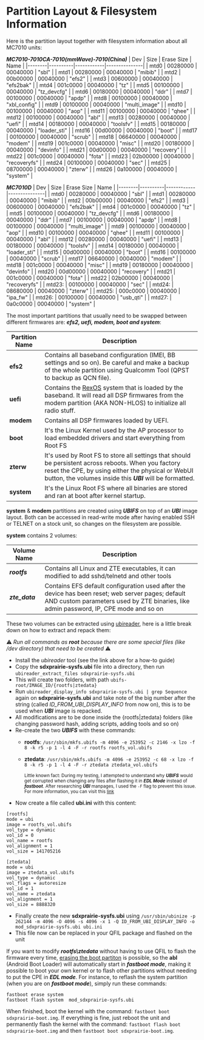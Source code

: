 # Partition Layout & Filesystem Information

Here is the partition layout together with filesystem information about all MC7010 units:

***MC7010-7010CA-7010(mmWave)-7010(China)***
| Dev    | Size     | Erase Size | Name          |
|--------|----------|------------|---------------|
| mtd0   | 00280000 | 00040000   | "sbl"         |
| mtd1   | 00280000 | 00040000   | "mibib"       |
| mtd2   | 00b00000 | 00040000   | "efs2"        |
| mtd3   | 00600000 | 00040000   | "efs2bak"     |
| mtd4   | 001c0000 | 00040000   | "tz"          |
| mtd5   | 00100000 | 00040000   | "tz_devcfg"   |
| mtd6   | 00180000 | 00040000   | "ddr"         |
| mtd7   | 00100000 | 00040000   | "apdp"        |
| mtd8   | 00100000 | 00040000   | "xbl_config"  |
| mtd9   | 00100000 | 00040000   | "multi_image" |
| mtd10  | 00100000 | 00040000   | "aop"         |
| mtd11  | 00100000 | 00040000   | "qhee"        |
| mtd12  | 00100000 | 00040000   | "abl"         |
| mtd13  | 00280000 | 00040000   | "uefi"        |
| mtd14  | 00180000 | 00040000   | "toolsfv"     |
| mtd15  | 00180000 | 00040000   | "loader_sti"  |
| mtd16  | 00d00000 | 00040000   | "boot"        |
| mtd17  | 00100000 | 00040000   | "scrub"       |
| mtd18  | 06640000 | 00040000   | "modem"       |
| mtd19  | 001c0000 | 00040000   | "misc"        |
| mtd20  | 00180000 | 00040000   | "devinfo"     |
| mtd21  | 00d00000 | 00040000   | "recovery"    |
| mtd22  | 001c0000 | 00040000   | "fota"        |
| mtd23  | 02b00000 | 00040000   | "recoveryfs"  |
| mtd24  | 00100000 | 00040000   | "sec"         |
| mtd25  | 08700000 | 00040000   | "zterw"       |
| mtd26  | 0a100000 | 00040000   | "system"      |

***MC7010D***
|   Dev  |   Size   | Erase Size |      Name     |
|--------|----------|------------|---------------|
| mtd0   | 00280000 | 00040000   | "sbl"         |
| mtd1   | 00280000 | 00040000   | "mibib"       |
| mtd2   | 00b00000 | 00040000   | "efs2"        |
| mtd3   | 00600000 | 00040000   | "efs2bak"     |
| mtd4   | 001c0000 | 00040000   | "tz"          |
| mtd5   | 00100000 | 00040000   | "tz_devcfg"   |
| mtd6   | 00180000 | 00040000   | "ddr"         |
| mtd7   | 00100000 | 00040000   | "apdp"        |
| mtd8   | 00100000 | 00040000   | "multi_image" |
| mtd9   | 00100000 | 00040000   | "aop"         |
| mtd10  | 00100000 | 00040000   | "qhee"        |
| mtd11  | 00100000 | 00040000   | "abl"         |
| mtd12  | 00280000 | 00040000   | "uefi"        |
| mtd13  | 00180000 | 00040000   | "toolsfv"     |
| mtd14  | 00180000 | 00040000   | "loader_sti"  |
| mtd15  | 00d00000 | 00040000   | "boot"        |
| mtd16  | 00100000 | 00040000   | "scrub"       |
| mtd17  | 06640000 | 00040000   | "modem"       |
| mtd18  | 001c0000 | 00040000   | "misc"        |
| mtd19  | 00180000 | 00040000   | "devinfo"     |
| mtd20  | 00d00000 | 00040000   | "recovery"    |
| mtd21  | 001c0000 | 00040000   | "fota"        |
| mtd22  | 02b00000 | 00040000   | "recoveryfs"  |
| mtd23: | 00100000 | 00040000   | "sec"         |
| mtd24: | 08680000 | 00040000   | "zterw"       |
| mtd25: | 000c0000 | 00040000   | "ipa_fw"      |
| mtd26: | 00100000 | 00040000   | "usb_qti"     |
| mtd27: | 0a0c0000 | 00040000   | "system"      |

The most important partitions that usually need to be swapped between different firmwares are: ***efs2, uefi, modem, boot and system***:

| Partition Name | Description                                                                                                                                                                                                             |
|----------------|-------------------------------------------------------------------------------------------------------------------------------------------------------------------------------------------------------------------------|
| **efs2**       | Contains all baseband configuration (IMEI, BB settings and so on). Be careful and make a backup of the whole partition using Qualcomm Tool (QPST to backup as QCN file).                                                |
| **uefi**       | Contains the [RexOS](https://en.wikipedia.org/wiki/REX_OS) system that is loaded by the baseband. It will read all DSP firmwares from the modem partition (AKA NON-HLOS) to initialize all radio stuff.                 |
| **modem**      | Contains all DSP firmwares loaded by UEFI.                                                                                                                                                                              |
| **boot**       | It's the Linux Kernel used by the AP processor to load embedded drivers and start everything from Root FS                                                                                                               |
| **zterw**      | It's used by Root FS to store all settings that should be persistent across reboots. When you factory reset the CPE, by using either the physical or WebUI button, the volumes inside this ***UBI*** will be formatted. |
| **system**     | It's the Linux Root FS where all binaries are stored and ran at boot after kernel startup.                                                                                                                              |

**system** & **modem** partitions are created using ***UBIFS*** on top of an ***UBI*** image layout. Both can be accessed in read-write mode after having enabled SSH or TELNET on a stock unit, so changes on the filesystem are possible.

**system** contains 2 volumes:

| Volume Name | Description                                                                                              |
|-------------|----------------------------------------------------------------------------------------------------------|
| ***rootfs***      | Contains all Linux and ZTE executables, it can modified to add sshd/telnetd and other tools        |
| ***zte_data***    | Contains EFS default configuration used after the device has been reset; web server pages; default AND custom parameters used by ZTE binaries, like admin password, IP, CPE mode and so on |

These two volumes can be extracted using [ubireader](https://github.com/onekey-sec/ubi_reader), here is a little break down on how to extract and repack them:

⚠️ *Run all commands as **root** because there are some special files (like /dev directory) that need to be created* ⚠️

- Install the *ubireader* tool (see the link above for a how-to guide)
- Copy the **sdxprairie-sysfs.ubi** file into a directory, then run `ubireader_extract_files sdxprairie-sysfs.ubi`
- This will create two folders, with path `ubifs-root/IMAGE_ID/{rootfs|ztedata}`
- Run `ubireader_display_info sdxprairie-sysfs.ubi | grep Sequence` again on **sdxprairie-sysfs.ubi** and take note of the big number after the string (called *ID_FROM_UBI_DISPLAY_INFO* from now on), this is to be used when ***UBI*** image is repacked. 
- All modifications are to be done inside the {rootfs|ztedata} folders (like changing password hash, adding scripts, adding tools and so on)
- Re-create the two ***UBIFS*** with these commands:
    - **rootfs**: `/usr/sbin/mkfs.ubifs -m 4096 -e 253952 -c 2146 -x lzo -f 8 -k r5 -p 1 -l 4 -F -r rootfs rootfs_vol.ubifs`
    - **ztedata**: `/usr/sbin/mkfs.ubifs -m 4096 -e 253952 -c 68 -x lzo -f 8 -k r5 -p 1 -l 4 -F -r ztedata ztedata_vol.ubifs`
      
      <sup>Little known fact: During my testing, I attempted to understand why ***UBIFS*** would get corrupted when changing any files after flashing it in ***EDL Mode*** instead of ***fastboot***. After researching ***UBI*** manpages, I used the `-F` flag to prevent this issue. For more information, you can visit this [link](http://www.linux-mtd.infradead.org/faq/ubifs.html#L_free_space_fixup)</sup>
- Now create a file called **ubi.ini** with this content:
  
```
[rootfs]
mode = ubi
image = rootfs_vol.ubifs
vol_type = dynamic
vol_id = 0
vol_name = rootfs
vol_alignment = 1
vol_size = 141705216

[ztedata]
mode = ubi
image = ztedata_vol.ubifs
vol_type = dynamic
vol_flags = autoresize
vol_id = 1
vol_name = ztedata
vol_alignment = 1
vol_size = 8888320
```
- Finally create the new **sdxprairie-sysfs.ubi** using `/usr/sbin/ubinize -p 262144 -m 4096 -O 4096 -s 4096 -x 1 -Q ID_FROM_UBI_DISPLAY_INFO -o mod_sdxprairie-sysfs.ubi ubi.ini`
- This file now can be replaced in your QFIL package and flashed on the unit

If you want to modify ***rootfs\ztedata*** without having to use QFIL to flash the firmware every time, [erasing the boot partiton](edl.md#force-cpe-to-boot-in-fastboot) is possible, so the **abl** (Android Boot Loader) will automatically start in ***fastboot mode***, making it possible to boot your own kernel or to flash other partitions without needing to put the CPE in ***EDL mode***. For instance, to reflash the system partition (when you are on ***fastboot mode***), simply run these commands:

```
fastboot erase system
fastboot flash system  mod_sdxprairie-sysfs.ubi
```

When finished, boot the kernel with the command: `fastboot boot sdxprairie-boot.img`.
If everything is fine, just reboot the unit and permanently flash the kernel with the command: `fastboot flash boot sdxprairie-boot.img` and then `fastboot boot sdxprairie-boot.img`.

